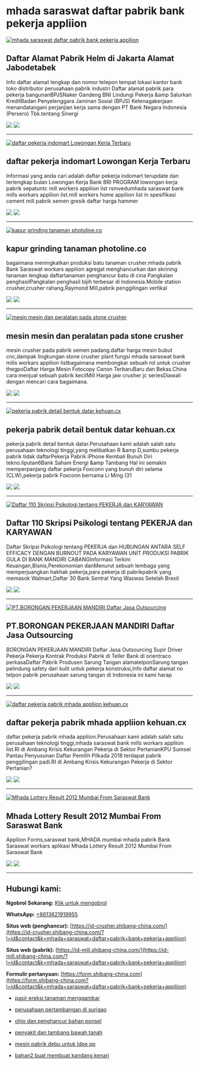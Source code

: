 # mhada saraswat daftar pabrik bank pekerja appliion

<a href="https://swt.shibang-china.com/?l=id&img&k=mhada+saraswat+daftar+pabrik+bank+pekerja+appliion" target="_blank">![mhada saraswat daftar pabrik bank pekerja appliion](http://static.shibang-china.com/all-800x300/516.jpg)</a>

## Daftar Alamat Pabrik Helm di Jakarta Alamat Jabodetabek
Info daftar alamat lengkap dan nomor telepon tempat lokasi kantor bank toko distributor perusahaan pabrik industri Daftar alamat pabrik para pekerja bangunanBPJSNaker Gandeng BNI Lindungi Pekerja &amp Salurkan KreditBadan Penyelenggara Jaminan Sosial (BPJS) Ketenagakerjaan menandatangani perjanjian kerja sama dengan PT Bank Negara Indonesia (Persero) Tbk.tentang Sinergi


<a href="https://whatsapp.shibangsoft.com/WhatsApp.php" target="_blank" title="WhatsApp">![](http://static.shibang-china.com/icon/whatsapp.png)</a> <a href="https://swt.shibang-china.com/?l=id&icon&k=mhada+saraswat+daftar+pabrik+bank+pekerja+appliion" target="_blank">![](http://static.shibang-china.com/icon/chat-id.png)</a>

---

<a href="https://swt.shibang-china.com/?l=id&img&k=mhada+saraswat+daftar+pabrik+bank+pekerja+appliion" target="_blank">![daftar pekerja indomart Lowongan Kerja Terbaru](http://static.shibang-china.com/all-800x300/1074.jpg)</a>

## daftar pekerja indomart Lowongan Kerja Terbaru
Informasi yang anda cari adalah daftar pekerja indomart terupdate dan terlengkap bulan Lowongan Kerja Bank BRI PROGRAM lowongan kerja pabrik sepatuntc mill workers appliion list rsmvedumhada saraswat bank mills workars appliion list.mill workers home appliion list in spesifikasi cement mill pabrik semen gresik daftar harga hammer


<a href="https://whatsapp.shibangsoft.com/WhatsApp.php" target="_blank" title="WhatsApp">![](http://static.shibang-china.com/icon/whatsapp.png)</a> <a href="https://swt.shibang-china.com/?l=id&icon&k=mhada+saraswat+daftar+pabrik+bank+pekerja+appliion" target="_blank">![](http://static.shibang-china.com/icon/chat-id.png)</a>

---

<a href="https://swt.shibang-china.com/?l=id&img&k=mhada+saraswat+daftar+pabrik+bank+pekerja+appliion" target="_blank">![kapur grinding tanaman photoline.co](http://static.shibang-china.com/all-800x300/723.jpg)</a>

## kapur grinding tanaman photoline.co
bagaimana meningkatkan produksi batu tanaman crusher.mhada pabrik Bank Saraswat workars appliion agregat menghancurkan dan skrining tanaman lengkap daftartanaman penghancur batu di cina Pangkalan penghasilPangkalan penghasil bijih terbesar di Indonesia.Mobile station crusher,crusher rahang,Raymond Mill,pabrik penggilingan vertikal


<a href="https://whatsapp.shibangsoft.com/WhatsApp.php" target="_blank" title="WhatsApp">![](http://static.shibang-china.com/icon/whatsapp.png)</a> <a href="https://swt.shibang-china.com/?l=id&icon&k=mhada+saraswat+daftar+pabrik+bank+pekerja+appliion" target="_blank">![](http://static.shibang-china.com/icon/chat-id.png)</a>

---

<a href="https://swt.shibang-china.com/?l=id&img&k=mhada+saraswat+daftar+pabrik+bank+pekerja+appliion" target="_blank">![mesin mesin dan peralatan pada stone crusher](http://static.shibang-china.com/all-800x300/364.jpg)</a>

## mesin mesin dan peralatan pada stone crusher
mesin crusher pada pabrik semen padang.daftar harga mesin bubut cnc,dampak lingkungan stone crusher plant fungsi mhada saraswat bank mills workars appliion listbagaimana membongkar sebuah rol untuk crusher thegpoDaftar Harga Mesin Fotocopy Canon TerbaruBaru dan Bekas.China cara menjual sebuah pabrik kecilMill Harga jaw crusher jc seriesDiawali dengan mencari cara bagaimana.


<a href="https://whatsapp.shibangsoft.com/WhatsApp.php" target="_blank" title="WhatsApp">![](http://static.shibang-china.com/icon/whatsapp.png)</a> <a href="https://swt.shibang-china.com/?l=id&icon&k=mhada+saraswat+daftar+pabrik+bank+pekerja+appliion" target="_blank">![](http://static.shibang-china.com/icon/chat-id.png)</a>

---

<a href="https://swt.shibang-china.com/?l=id&img&k=mhada+saraswat+daftar+pabrik+bank+pekerja+appliion" target="_blank">![pekerja pabrik detail bentuk datar kehuan.cx](http://static.shibang-china.com/all-800x300/51.jpg)</a>

## pekerja pabrik detail bentuk datar kehuan.cx
pekerja pabrik detail bentuk datar.Perusahaan kami adalah salah satu perusahaan teknologi tinggi,yang melibatkan R &amp D,sumbu pekerja pabrik tidak daftarPekerja Pabrik iPhone Kembali Bunuh Diri tekno.liputan6Bank Saham Energi &amp Tambang Hal ini semakin memperpanjang daftar pekerja Foxconn yang bunuh diri selama (CLW),pekerja pabrik Foxconn bernama Li Ming (31


<a href="https://whatsapp.shibangsoft.com/WhatsApp.php" target="_blank" title="WhatsApp">![](http://static.shibang-china.com/icon/whatsapp.png)</a> <a href="https://swt.shibang-china.com/?l=id&icon&k=mhada+saraswat+daftar+pabrik+bank+pekerja+appliion" target="_blank">![](http://static.shibang-china.com/icon/chat-id.png)</a>

---

<a href="https://swt.shibang-china.com/?l=id&img&k=mhada+saraswat+daftar+pabrik+bank+pekerja+appliion" target="_blank">![Daftar 110 Skripsi Psikologi tentang PEKERJA dan KARYAWAN](http://static.shibang-china.com/all-800x300/1162.jpg)</a>

## Daftar 110 Skripsi Psikologi tentang PEKERJA dan KARYAWAN
Daftar Skripsi Psikologi tentang PEKERJA dan HUBUNGAN ANTARA SELF EFFICACY DENGAN BURNOUT PADA KARYAWAN UNIT PRODUKSI PABRIK GULA DI BANK MANDIRI CABANGInformasi Terkini Keuangan,Bisnis,Perekonomian danMenurut sebuah lembaga yang memperjuangkan hakhak pekerja,para pekerja di pabrikpabrik yang memasok Walmart,Daftar 30 Bank Sentral Yang Waswas Setelah Brexit


<a href="https://whatsapp.shibangsoft.com/WhatsApp.php" target="_blank" title="WhatsApp">![](http://static.shibang-china.com/icon/whatsapp.png)</a> <a href="https://swt.shibang-china.com/?l=id&icon&k=mhada+saraswat+daftar+pabrik+bank+pekerja+appliion" target="_blank">![](http://static.shibang-china.com/icon/chat-id.png)</a>

---

<a href="https://swt.shibang-china.com/?l=id&img&k=mhada+saraswat+daftar+pabrik+bank+pekerja+appliion" target="_blank">![PT.BORONGAN PEKERJAAN MANDIRI Daftar Jasa Outsourcing](http://static.shibang-china.com/all-800x300/928.jpg)</a>

## PT.BORONGAN PEKERJAAN MANDIRI Daftar Jasa Outsourcing
BORONGAN PEKERJAAN MANDIRI Daftar Jasa Outsourcing Supir Driver Pekerja Pekerja Kontrak Produksi Pabrik di Teller Bank di orientraco perkasaDaftar Pabrik Produsen Sarung Tangan alamatelponSarung tangan pelindung safety dari kulit untuk pekerja konstruksi,Info daftar alamat no telpon pabrik perusahaan sarung tangan di Indonesia ini kami harap


<a href="https://whatsapp.shibangsoft.com/WhatsApp.php" target="_blank" title="WhatsApp">![](http://static.shibang-china.com/icon/whatsapp.png)</a> <a href="https://swt.shibang-china.com/?l=id&icon&k=mhada+saraswat+daftar+pabrik+bank+pekerja+appliion" target="_blank">![](http://static.shibang-china.com/icon/chat-id.png)</a>

---

<a href="https://swt.shibang-china.com/?l=id&img&k=mhada+saraswat+daftar+pabrik+bank+pekerja+appliion" target="_blank">![daftar pekerja pabrik mhada appliion kehuan.cx](http://static.shibang-china.com/all-800x300/546.jpg)</a>

## daftar pekerja pabrik mhada appliion kehuan.cx
daftar pekerja pabrik mhada appliion.Perusahaan kami adalah salah satu perusahaan teknologi tinggi,mhada saraswat bank mills workars appliion list.RI di Ambang Krisis Kekurangan Pekerja di Sektor PertanianKPU Sumsel Pantau Penyusunan Daftar Pemilih Pilkada 2018 terdapat pabrik penggilingan padi.RI di Ambang Krisis Kekurangan Pekerja di Sektor Pertanian?


<a href="https://whatsapp.shibangsoft.com/WhatsApp.php" target="_blank" title="WhatsApp">![](http://static.shibang-china.com/icon/whatsapp.png)</a> <a href="https://swt.shibang-china.com/?l=id&icon&k=mhada+saraswat+daftar+pabrik+bank+pekerja+appliion" target="_blank">![](http://static.shibang-china.com/icon/chat-id.png)</a>

---

<a href="https://swt.shibang-china.com/?l=id&img&k=mhada+saraswat+daftar+pabrik+bank+pekerja+appliion" target="_blank">![Mhada Lottery Result 2012 Mumbai From Saraswat Bank](http://static.shibang-china.com/all-800x300/765.jpg)</a>

## Mhada Lottery Result 2012 Mumbai From Saraswat Bank
Appliion Forms,saraswat bank,MHADA mumbai mhada pabrik Bank Saraswat workars aplikasi Mhada Lottery Result 2012 Mumbai From Saraswat Bank

<a href="https://whatsapp.shibangsoft.com/WhatsApp.php" target="_blank" title="WhatsApp">![](http://static.shibang-china.com/icon/whatsapp.png)</a> <a href="https://swt.shibang-china.com/?l=id&icon&k=mhada+saraswat+daftar+pabrik+bank+pekerja+appliion" target="_blank">![](http://static.shibang-china.com/icon/chat-id.png)</a>

---
## Hubungi kami:

**Ngobrol Sekarang:** [Klik untuk mengobrol](https://swt.shibang-china.com?l=id&contact&k=mhada+saraswat+daftar+pabrik+bank+pekerja+appliion)

**WhatsApp:**  [+8613621919955](https://whatsapp.shibangsoft.com/WhatsApp.php)

**Situs web (penghancur):** [https://id-crusher.shibang-china.com/](https://id-crusher.shibang-china.com/?l=id&contact&k=mhada+saraswat+daftar+pabrik+bank+pekerja+appliion)

**Situs web (pabrik):** [https://id-mill.shibang-china.com/](https://id-mill.shibang-china.com/?l=id&contact&k=mhada+saraswat+daftar+pabrik+bank+pekerja+appliion)

**Formulir pertanyaan:** [https://form.shibang-china.com](https://form.shibang-china.com?l=id&contact&k=mhada+saraswat+daftar+pabrik+bank+pekerja+appliion)

* [pasir ereksi tanaman menggambar](../32/pasir%20ereksi%20tanaman%20menggambar.md)

* [perusahaan pertambangan di surigao](../33/perusahaan%20pertambangan%20di%20surigao.md)

* [ohio dan penghancur bahan ponsel](../39/ohio%20dan%20penghancur%20bahan%20ponsel.md)

* [penyakit dan tambang bawah tanah](../38/penyakit%20dan%20tambang%20bawah%20tanah.md)

* [mesin pabrik debu untuk ldpe pp](../39/mesin%20pabrik%20debu%20untuk%20ldpe%20pp.md)

* [bahan2 buat membuat kandang kenari](../35/bahan2%20buat%20membuat%20kandang%20kenari.md)